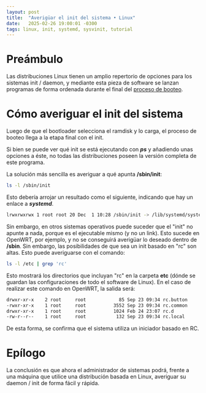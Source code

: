 ```yaml
---
layout: post
title:  "Averigüar el init del sistema • Linux"
date:   2025-02-26 19:00:01 -0300
tags: linux, init, systemd, sysvinit, tutorial
---
```


# Preámbulo

Las distribuciones Linux tienen un amplio repertorio de opciones para los sistemas init / daemon, y mediante esta pieza de software se lanzan programas de forma ordenada durante el final del [proceso de booteo](#).

# Cómo averiguar el init del sistema

Luego de que el bootloader selecciona el ramdisk y lo carga, el proceso de booteo llega a la etapa final con el init.

Si bien se puede ver qué init se está ejecutando con ***ps*** y añadiendo unas opciones a éste, no todas las distribuciones poseen la versión completa de este programa.

La solución más sencilla es averiguar a qué apunta **/sbin/init**:

```bash
ls -l /sbin/init
```

Esto debería arrojar un resultado como el siguiente, indicando que hay un enlace a ***systemd***.

```bash
lrwxrwxrwx 1 root root 20 Dec  1 10:28 /sbin/init -> /lib/systemd/systemd
```

Sin embargo, en otros sistemas operativos puede suceder que el "init" no apunte a nada, porque es el ejecutable mismo (y no un link). Esto sucede en OpenWRT, por ejemplo, y no se conseguirá averigüar lo deseado dentro de **/sbin**.
Sin embargo, las posibilidades de que sea un init basado en "rc" son altas. Esto puede averiguarse con el comando:

```bash
ls -l /etc | grep 'rc'
```

Esto mostrará los directorios que incluyan "rc" en la carpeta **etc** (dónde se guardan las configuraciones de todo el software de Linux). En el caso de realizar este comando en OpenWRT, la salida será:

```bash
drwxr-xr-x    2 root     root            85 Sep 23 09:34 rc.button
-rwxr-xr-x    1 root     root          3552 Sep 23 09:34 rc.common
drwxr-xr-x    1 root     root          1024 Feb 24 23:07 rc.d
-rw-r--r--    1 root     root           132 Sep 23 09:34 rc.local
```

De esta forma, se confirma que el sistema utiliza un iniciador basado en RC.

# Epílogo

La conclusión es que ahora el administrador de sistemas podrá, frente a una máquina que utilice una distribución basada en Linux, averiguar su daemon / init de forma fácil y rápida.